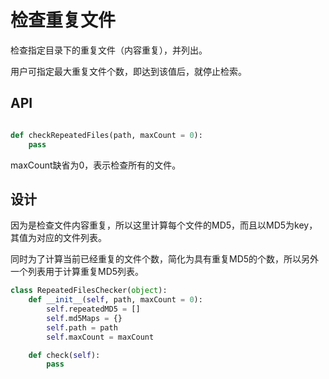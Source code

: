 # 检查重复文件

检查指定目录下的重复文件（内容重复），并列出。

用户可指定最大重复文件个数，即达到该值后，就停止检索。

## API

```python

def checkRepeatedFiles(path, maxCount = 0):
    pass
```

maxCount缺省为0，表示检查所有的文件。

## 设计

因为是检查文件内容重复，所以这里计算每个文件的MD5，而且以MD5为key，其值为对应的文件列表。

同时为了计算当前已经重复的文件个数，简化为具有重复MD5的个数，所以另外一个列表用于计算重复MD5列表。

```python
class RepeatedFilesChecker(object):
    def __init__(self, path, maxCount = 0):
        self.repeatedMD5 = []
        self.md5Maps = {}
        self.path = path
        self.maxCount = maxCount

    def check(self):
        pass
```

